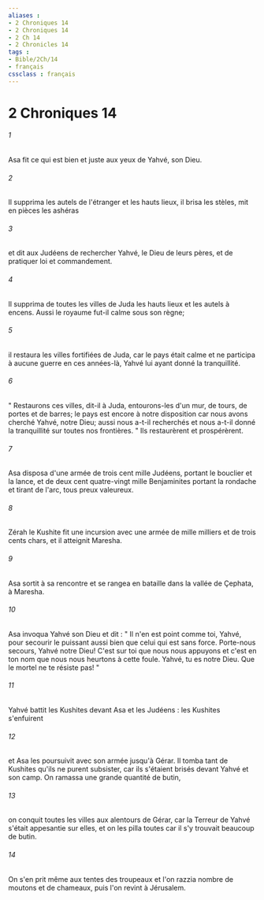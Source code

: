 ```yaml
---
aliases : 
- 2 Chroniques 14
- 2 Chroniques 14
- 2 Ch 14
- 2 Chronicles 14
tags : 
- Bible/2Ch/14
- français
cssclass : français
---
```


# 2 Chroniques 14

###### 1
Asa fit ce qui est bien et juste aux yeux de Yahvé, son Dieu. 
###### 2
Il supprima les autels de l'étranger et les hauts lieux, il brisa les stèles, mit en pièces les ashéras 
###### 3
et dit aux Judéens de rechercher Yahvé, le Dieu de leurs pères, et de pratiquer loi et commandement. 
###### 4
Il supprima de toutes les villes de Juda les hauts lieux et les autels à encens. Aussi le royaume fut-il calme sous son règne; 
###### 5
il restaura les villes fortifiées de Juda, car le pays était calme et ne participa à aucune guerre en ces années-là, Yahvé lui ayant donné la tranquillité. 
###### 6
" Restaurons ces villes, dit-il à Juda, entourons-les d'un mur, de tours, de portes et de barres; le pays est encore à notre disposition car nous avons cherché Yahvé, notre Dieu; aussi nous a-t-il recherchés et nous a-t-il donné la tranquillité sur toutes nos frontières. " Ils restaurèrent et prospérèrent. 
###### 7
Asa disposa d'une armée de trois cent mille Judéens, portant le bouclier et la lance, et de deux cent quatre-vingt mille Benjaminites portant la rondache et tirant de l'arc, tous preux valeureux. 
###### 8
Zérah le Kushite fit une incursion avec une armée de mille milliers et de trois cents chars, et il atteignit Maresha. 
###### 9
Asa sortit à sa rencontre et se rangea en bataille dans la vallée de Çephata, à Maresha. 
###### 10
Asa invoqua Yahvé son Dieu et dit : " Il n'en est point comme toi, Yahvé, pour secourir le puissant aussi bien que celui qui est sans force. Porte-nous secours, Yahvé notre Dieu! C'est sur toi que nous nous appuyons et c'est en ton nom que nous nous heurtons à cette foule. Yahvé, tu es notre Dieu. Que le mortel ne te résiste pas! " 
###### 11
Yahvé battit les Kushites devant Asa et les Judéens : les Kushites s'enfuirent 
###### 12
et Asa les poursuivit avec son armée jusqu'à Gérar. Il tomba tant de Kushites qu'ils ne purent subsister, car ils s'étaient brisés devant Yahvé et son camp. On ramassa une grande quantité de butin, 
###### 13
on conquit toutes les villes aux alentours de Gérar, car la Terreur de Yahvé s'était appesantie sur elles, et on les pilla toutes car il s'y trouvait beaucoup de butin. 
###### 14
On s'en prit même aux tentes des troupeaux et l'on razzia nombre de moutons et de chameaux, puis l'on revint à Jérusalem. 

